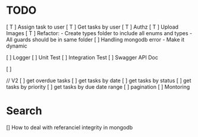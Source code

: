 # TODO

[ T ] Assign task to user
[ T ] Get tasks by user
[ T ] Authz
[ T ] Upload Images
[ T ] Refactor: - Create types folder to include all enums and types - All guards should be in same folder
[ ] Handling mongodb error - Make it dynamic

[ ] Logger
[ ] Unit Test
[ ] Integration Test
[ ] Swagger API Doc

[ ]

// V2
[ ] get overdue tasks
[ ] get tasks by date
[ ] get tasks by status
[ ] get tasks by priority
[ ] get tasks by due date range
[ ] pagination
[ ] Montoring

# Search

[] How to deal with referanciel integrity in mongodb
